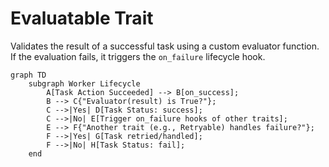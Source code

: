 # Evaluatable Trait

Validates the result of a successful task using a custom evaluator function. If the evaluation fails, it triggers the `on_failure` lifecycle hook.

```mermaid
graph TD
    subgraph Worker Lifecycle
        A[Task Action Succeeded] --> B[on_success];
        B --> C{"Evaluator(result) is True?"};
        C -->|Yes| D[Task Status: success];
        C -->|No| E[Trigger on_failure hooks of other traits];
        E --> F{"Another trait (e.g., Retryable) handles failure?"};
        F -->|Yes| G[Task retried/handled];
        F -->|No| H[Task Status: fail];
    end
```
